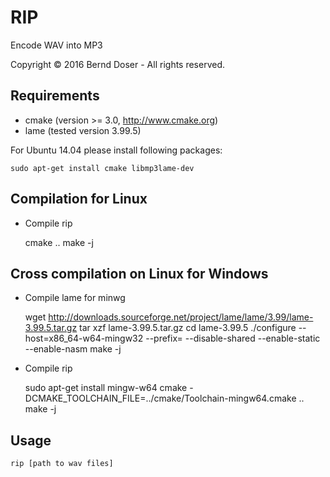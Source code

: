 RIP
===

Encode WAV into MP3

Copyright &copy; 2016 Bernd Doser - All rights reserved.

Requirements
------------

- cmake (version >= 3.0, http://www.cmake.org)
- lame (tested version 3.99.5)

For Ubuntu 14.04 please install following packages:

    sudo apt-get install cmake libmp3lame-dev

Compilation for Linux
---------------------

- Compile rip

    cmake ..
    make -j <number of cores>

Cross compilation on Linux for Windows
--------------------------------------

- Compile lame for minwg

    wget http://downloads.sourceforge.net/project/lame/lame/3.99/lame-3.99.5.tar.gz
    tar xzf lame-3.99.5.tar.gz
    cd lame-3.99.5
    ./configure --host=x86_64-w64-mingw32 --prefix=<path> --disable-shared --enable-static --enable-nasm
    make -j <number of cores>

- Compile rip

    sudo apt-get install mingw-w64
    cmake -DCMAKE_TOOLCHAIN_FILE=../cmake/Toolchain-mingw64.cmake ..
    make -j <number of cores>

Usage
-----

    rip [path to wav files]

